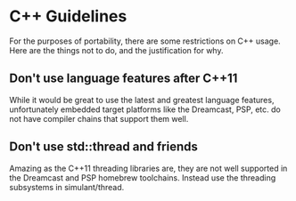 

# C++ Guidelines

For the purposes of portability, there are some restrictions on C++ usage. Here are the 
things not to do, and the justification for why.

## Don't use language features after C++11

While it would be great to use the latest and greatest language features, unfortunately
embedded target platforms like the Dreamcast, PSP, etc. do not have compiler chains that
support them well.

## Don't use std::thread and friends

Amazing as the C++11 threading libraries are, they are not well supported in the Dreamcast
and PSP homebrew toolchains. Instead use the threading subsystems in simulant/thread.


